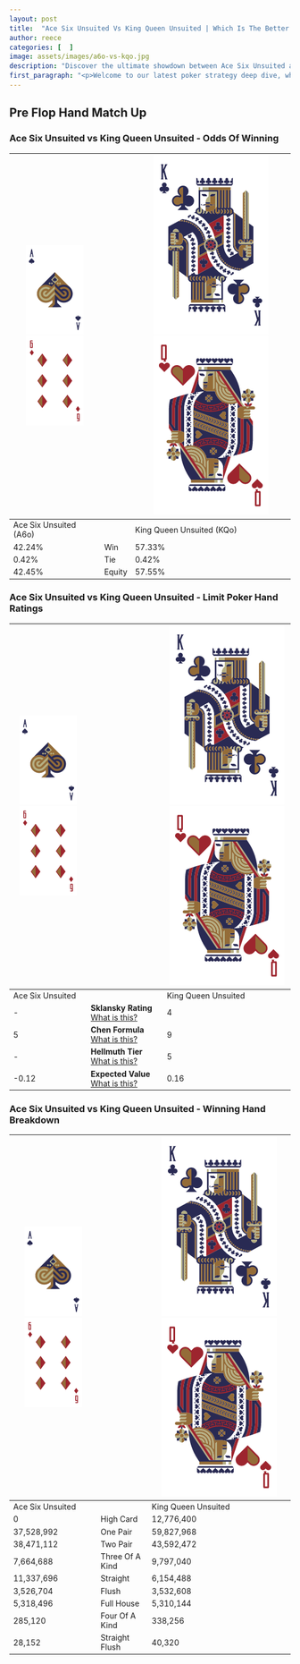 ```yaml
---
layout: post
title:  "Ace Six Unsuited Vs King Queen Unsuited | Which Is The Better Hand In Poker? A Complete Guide"
author: reece
categories: [  ]
image: assets/images/a6o-vs-kqo.jpg
description: "Discover the ultimate showdown between Ace Six Unsuited and King Queen Unsuited in poker! Uncover the odds, strategies, and scenarios where one hand triumphs over the other. Get ready to up your poker game with this thrilling analysis."
first_paragraph: "<p>Welcome to our latest poker strategy deep dive, where we're pitting two distinct hands against each other in a high-stakes showdown: Ace Six Unsuited vs King Queen Unsuited.</p><p>In the dynamic world of poker, every decision counts, and knowing which hand holds the upper hand is key to your success at the table.</p><p>In this article, we'll dissect these two hands, explore the scenarios where one dominates the other, and equip you with the knowledge to make strategic choices that can tip the odds in your favor.</p><p>Get ready to unravel the intriguing dynamics of these poker hands and elevate your game to new heights.</p>"
---
```




[comment]: # (sp0)

## Pre Flop Hand Match Up

<div class="table hand-ratings" markdown="1"> 



### Ace Six Unsuited vs King Queen Unsuited - Odds Of Winning


    
| ![image info](assets/images/hand1/A.png) ![image info](assets/images/hand1/6o.png) |  | ![image info](assets/images/hand2/K.png) ![image info](assets/images/hand2/Qo.png) |
| -------- | -------- | -------- |
| Ace Six Unsuited (A6o) |  | King Queen Unsuited (KQo) |
| 42.24% | Win | 57.33% |
| 0.42% | Tie | 0.42% |
| 42.45% | Equity | 57.55% |




[comment]: # (sp1)



### Ace Six Unsuited vs King Queen Unsuited - Limit Poker Hand Ratings


    
| ![image info](assets/images/hand1/A.png) ![image info](assets/images/hand1/6o.png) |  | ![image info](assets/images/hand2/K.png) ![image info](assets/images/hand2/Qo.png) |
| -------- | -------- | -------- |
| Ace Six Unsuited |  | King Queen Unsuited |
| - | **Sklansky Rating** [What is this?](/sklansky-rating-explained) | 4 |
| 5 | **Chen Formula** [What is this?](/chen-formula-explained) | 9 |
| - | **Hellmuth Tier** [What is this?](/Hellmuth-tier-explained) | 5 |
| -0.12 | **Expected Value** [What is this?](/expected-value-explained) | 0.16 |




[comment]: # (sp2)



### Ace Six Unsuited vs King Queen Unsuited - Winning Hand Breakdown


    
| ![image info](assets/images/hand1/A.png) ![image info](assets/images/hand1/6o.png) |  | ![image info](assets/images/hand2/K.png) ![image info](assets/images/hand2/Qo.png) |
| -------- | -------- | -------- |
| Ace Six Unsuited |  | King Queen Unsuited |
| 0 | High Card | 12,776,400 |
| 37,528,992 | One Pair | 59,827,968 |
| 38,471,112 | Two Pair | 43,592,472 |
| 7,664,688 | Three Of A Kind | 9,797,040 |
| 11,337,696 | Straight | 6,154,488 |
| 3,526,704 | Flush | 3,532,608 |
| 5,318,496 | Full House | 5,310,144 |
| 285,120 | Four Of A Kind | 338,256 |
| 28,152 | Straight Flush | 40,320 |




[comment]: # (sp3)



</div>

[comment]: # (sp4)



[comment]: # (sp5)

